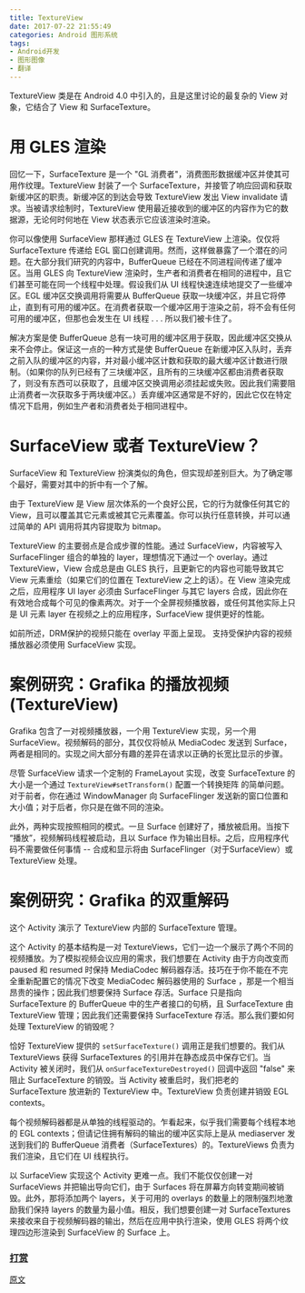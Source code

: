```yaml
---
title: TextureView
date: 2017-07-22 21:55:49
categories: Android 图形系统
tags:
- Android开发
- 图形图像
- 翻译
---
```


TextureView 类是在 Android 4.0 中引入的，且是这里讨论的最复杂的 View 对象，它结合了 View 和 SurfaceTexture。
<!--more-->
# 用 GLES 渲染

回忆一下，SurfaceTexture 是一个 "GL 消费者"，消费图形数据缓冲区并使其可用作纹理。TextureView 封装了一个 SurfaceTexture，并接管了响应回调和获取新缓冲区的职责。新缓冲区的到达会导致 TextureView 发出 View invalidate 请求。当被请求绘制时，TextureView 使用最近接收到的缓冲区的内容作为它的数据源，无论何时何地在 View 状态表示它应该渲染时渲染。

你可以像使用 SurfaceView 那样通过 GLES 在 TextureView 上渲染。仅仅将 SurfaceTexture 传递给 EGL 窗口创建调用。然而，这样做暴露了一个潜在的问题。在大部分我们研究的内容中，BufferQueue 已经在不同进程间传递了缓冲区。当用 GLES 向 TextureView 渲染时，生产者和消费者在相同的进程中，且它们甚至可能在同一个线程中处理。假设我们从 UI 线程快速连续地提交了一些缓冲区。EGL 缓冲区交换调用将需要从 BufferQueue 获取一块缓冲区，并且它将停止，直到有可用的缓冲区。在消费者获取一个缓冲区用于渲染之前，将不会有任何可用的缓冲区，但那也会发生在 UI 线程 . . . 所以我们被卡住了。

解决方案是使 BufferQueue 总有一块可用的缓冲区用于获取，因此缓冲区交换从来不会停止。保证这一点的一种方式是使 BufferQueue 在新缓冲区入队时，丢弃之前入队的缓冲区的内容，并对最小缓冲区计数和获取的最大缓冲区计数进行限制。（如果你的队列已经有了三块缓冲区，且所有的三块缓冲区都由消费者获取了，则没有东西可以获取了，且缓冲区交换调用必须挂起或失败。因此我们需要阻止消费者一次获取多于两块缓冲区。）丢弃缓冲区通常是不好的，因此它仅在特定情况下启用，例如生产者和消费者处于相同进程中。

# SurfaceView 或者 TextureView？
SurfaceView 和 TextureView 扮演类似的角色，但实现却差别巨大。为了确定哪个最好，需要对其中的折中有一个了解。

由于 TextureView 是 View 层次体系的一个良好公民，它的行为就像任何其它的 View，且可以覆盖其它元素或被其它元素覆盖。你可以执行任意转换，并可以通过简单的 API 调用将其内容提取为 bitmap。

TextureView 的主要弱点是合成步骤的性能。通过 SurfaceView，内容被写入 SurfaceFlinger 组合的单独的 layer，理想情况下通过一个 overlay。通过 TextureView，View 合成总是由 GLES 执行，且更新它的内容也可能导致其它 View 元素重绘（如果它们的位置在 TextureView 之上的话）。在 View 渲染完成之后，应用程序 UI layer 必须由 SurfaceFlinger 与其它 layers 合成，因此你在有效地合成每个可见的像素两次。对于一个全屏视频播放器，或任何其他实际上只是 UI 元素 layer 在视频之上的应用程序，SurfaceView 提供更好的性能。

如前所述，DRM保护的视频只能在 overlay 平面上呈现。 支持受保护内容的视频播放器必须使用 SurfaceView 实现。

# 案例研究：Grafika 的播放视频 (TextureView)
Grafika 包含了一对视频播放器，一个用 TextureView 实现，另一个用 SurfaceView。视频解码的部分，其仅仅将帧从 MediaCodec 发送到 Surface，两者是相同的。实现之间大部分有趣的差异在请求以正确的长宽比显示的步骤。

尽管 SurfaceView 请求一个定制的 FrameLayout 实现，改变 SurfaceTexture 的大小是一个通过 `TextureView#setTransform()` 配置一个转换矩阵 的简单问题。对于前者，你在通过 WindowManager 向 SurfaceFlinger 发送新的窗口位置和大小值；对于后者，你只是在做不同的渲染。

此外，两种实现按照相同的模式。一旦 Surface 创建好了，播放被启用。当按下 “播放”，视频解码线程被启动，且以 Surface 作为输出目标。之后，应用程序代码不需要做任何事情 -- 合成和显示将由 SurfaceFlinger（对于SurfaceView）或 TextureView 处理。

# 案例研究：Grafika 的双重解码
这个 Activity 演示了 TextureView 内部的 SurfaceTexture 管理。

这个 Activity 的基本结构是一对 TextureViews，它们一边一个展示了两个不同的视频播放。为了模拟视频会议应用的需求，我们想要在 Activity 由于方向改变而 paused 和 resumed 时保持 MediaCodec 解码器存活。技巧在于你不能在不完全重新配置它的情况下改变 MediaCodec 解码器使用的 Surface ，那是一个相当昂贵的操作；因此我们想要保持 Surface 存活。Surface 只是指向SurfaceTexture 的 BufferQueue 中的生产者接口的句柄，且 SurfaceTexture 由 TextureView 管理；因此我们还需要保持 SurfaceTexture 存活。那么我们要如何处理 TextureView 的销毁呢？

恰好 TextureView 提供的 `setSurfaceTexture()` 调用正是我们想要的。我们从 TextureViews 获得 SurfaceTextures 的引用并在静态成员中保存它们。当 Activity 被关闭时，我们从 `onSurfaceTextureDestroyed()` 回调中返回 "false" 来阻止 SurfaceTexture 的销毁。当 Activity 被重启时，我们把老的 SurfaceTexture 放进新的 TextureView 中。TextureView 负责创建并销毁 EGL contexts。

每个视频解码器都是从单独的线程驱动的。乍看起来，似乎我们需要每个线程本地的 EGL contexts；但请记住拥有解码的输出的缓冲区实际上是从 mediaserver 发送到我们的 BufferQueue 消费者（SurfaceTextures）的。TextureViews 负责为我们渲染，且它们在 UI 线程执行。

以 SurfaceView 实现这个 Activity 更难一点。我们不能仅仅创建一对 SurfaceViews 并把输出导向它们，由于 Surfaces 将在屏幕方向转变期间被销毁。此外，那将添加两个 layers，关于可用的 overlays 的数量上的限制强烈地激励我们保持 layers 的数量为最小值。相反，我们想要创建一对 SurfaceTextures 来接收来自于视频解码器的输出，然后在应用中执行渲染，使用 GLES 将两个纹理四边形渲染到 SurfaceView 的 Surface 上。

### [打赏](https://www.wolfcstech.com/about/donate.html)

[原文](https://source.android.com/devices/graphics/arch-tv)

